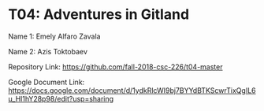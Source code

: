 # T04: Adventures in Gitland

Name 1: Emely Alfaro Zavala

Name 2: Azis Toktobaev

Repository Link: https://github.com/fall-2018-csc-226/t04-master

Google Document Link: https://docs.google.com/document/d/1ydkRlcWI9bj7BYYdBTKScwrTixQgIL6u_Hl1hY28p98/edit?usp=sharing
